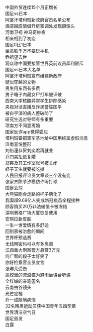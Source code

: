 中国外贸连续15个月正增长  
国足vs日本  
阿富汗塔利班新政府官员名单公布  
酒店回应情侣开房空调处发现摄像头  
河南卫视 神马奇妙夜  
相亲相到了初恋  
国足0比1日本  
坐高铁千万不要玩手机  
乔祖望去世  
观众称中国要接管世界英前议员犀利驳斥  
国足vs日本大名单  
阿富汗塔利班宣布组建新政府  
疑似穿越的文物  
男生用东西有多费  
男子箱子内藏女尸打车被识破  
西南大学核酸异常学生排除感染  
央视对话直播反诈民警陈国平  
被白宇演的病人整破防了  
研究生选对导师有多重要  
项南方不同意离婚  
国家反诈app觉得委屈  
塔利班要把空军基地给中国用纯属虚假消息  
济南喜悦整形  
刘怡潼恭贺刘奕君再就业  
乔四美拒绝复婚  
郑爽及其工作室账号被关闭  
蛏子天生就要被吃掉  
人民日报评论员文章谈三个没有变  
张家齐陈芋汐模仿许昕打球  
国足丢球  
大熊猫刚会走路的样子萌化了  
我国超9.69亿人完成新冠疫苗全程接种  
顾客购买20万非法储值卡被冻结  
深圳赛格广场大厦恢复使用  
安琪拉新皮肤  
一生一世爱情有多舒适  
回到家被治愈的瞬间  
世界杯预选赛  
无线网密码可以有多离谱  
江西重大刑案警方悬赏3万元  
何广智的段子太好笑了  
你好检察官全员宣言  
张琳芃受伤  
高校里的流浪猫为避雨坐讲台听课  
全红婵的亲笔签名  
云南虫谷镜头  
光芒定档  
乔一成隐瞒病情  
32名残奥运动员获中国青年五四奖章  
世界清洁空气日  
国足首发  
白露  
